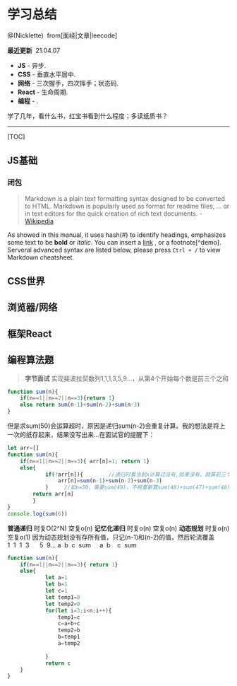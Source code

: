 
# 学习总结

@(Nicklette)&nbsp;&nbsp;from[面经|文章|leecode]

**最近更新**&nbsp;&nbsp;21.04.07

- **JS** - 异步.
- **CSS** - 垂直水平居中.
- **网络** - 三次握手，四次挥手；状态码.   
- **React** - 生命周期. 
- **编程** - . 

学了几年，看什么书，红宝书看到什么程度；多读纸质书？

----------

[TOC]

## JS基础
### 闭包
> Markdown is a plain text formatting syntax designed to be converted to HTML. Markdown is popularly used as format for readme files, ... or in text editors for the quick creation of rich text documents.  - [Wikipedia](http://en.wikipedia.org/wiki/Markdown)

As showed in this manual, it uses hash(#) to identify headings, emphasizes some text to be **bold** or *italic*. You can insert a [link](http://www.example.com) , or a footnote[^demo]. Serveral advanced syntax are listed below, please press `Ctrl + /` to view Markdown cheatsheet.














## CSS世界

## 浏览器/网络

## 框架React


## 编程算法题
> **字节面试** 实现斐波拉契数列1,1,1,3,5,9...，从第4个开始每个数是前三个之和
``` JavaScript
function sum(n){
	if(n==1||n==2||n==3){return 1}
	else return sum(n-1)+sum(n-2)+sum(n-3)
}
```
但是求sum(50)会运算超时，原因是递归sum(n-2)会重复计算。我的想法是将上一次的纸存起来，结果没写出来...在面试官的提醒下：
``` JavaScript
let arr=[]
function sum(n){
	if(n==1||n==2||n==3){ arr[n]=1; return 1}
	else{
            if(!arr[n]){        //递归时看当前x计算过没有,如果没有，就算前三个之和
                arr[n]=sum(n-1)+sum(n-2)+sum(n-3)
            }     //如n=50，需要sum(49)，不用重新算sum(48)+sum(47)+sum(46)，只需要取arr[49]
        return arr[n]
        }
}
console.log(sum(6))
```
**普通递归** 时复O(2^N) 空复o(n)
**记忆化递归** 时复o(n) 空复o(n)
**动态规划** 时复o(n) 空复o(1)
因为动态规划没有存所有值，只记(n-1)和(n-2)的值，然后轮流覆盖
1&nbsp;&nbsp;1&nbsp;&nbsp;1&nbsp;&nbsp;3&nbsp;&nbsp;&nbsp;&nbsp;&nbsp;&nbsp;5&nbsp;&nbsp;9...
a&nbsp;&nbsp;b&nbsp;&nbsp;c&nbsp;&nbsp;sum
&nbsp;&nbsp;&nbsp;&nbsp;a&nbsp;&nbsp;b&nbsp;&nbsp;&nbsp;&nbsp;c&nbsp;&nbsp;sum
``` JavaScript
function sum(n){
	if(n==1||n==2||n==3){ return 1}
	else{
            let a=1
            let b=1
            let c=1
            let temp1=0
            let temp2=0
            for(let i=3;i<n;i++){
                temp1=c
                c=a+b+c
                temp2=b
                b=temp1
                a=temp2
                
            }
            return c
    }
}
```
